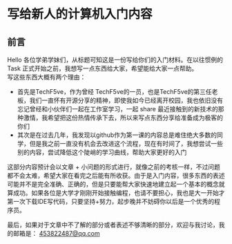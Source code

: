 # 写给新人的计算机入门内容

## 前言

Hello 各位学弟学妹们，从标题可知这是一份写给你们的入门材料。在以往惯例的 Task 正式开始之前，我想写一点东西给大家，希望能给大家一点帮助。  
写这些东西大概有两个理由：

+ 首先是TechF5ve，作为曾经 TechF5ve的一员，也是TechF5ve的第三任老板，我们一直怀有开源分享的精神，即使我如今已经离开校园，我也依旧没有忘记曾经和小伙伴们一起在工作室学习，一起 share 最近接触到的新技术的那种激情，我希望把这份热情传承下去，所以来写点东西分享给准备成为极客的你们
+ 其次是在过去几年，我发现以github作为第一课的内容总是难住绝大多数的同学，但是我之前一直没有机会去改进这个流程，现在有时间了，我想尝试一些别的内容，尝试降低这个陡峭的学习曲线，帮助大家更好的入门

这部分内容预计会以文章 + 小问题的形式进行，就像之前的考核一样，不过问题都不会太难，希望大家在看完之后能有所收获。由于是入门内容，很多东西的表述可能并不是完全准确、正确的，但是只要能帮大家快速地建立起一个基本的概念就算成功。如果各位是大学才刚刚开始接触编程，也请不要担心，我也是大一开始才第一次下载IDE写代码，只要坚持+努力，起步晚并不妨碍你以后是一个优秀的程序员。

最后，如果对于文章中不了解的部分或者表述不够清晰的部分，欢迎与我讨论，我的邮箱是： 453822487@qq.com
